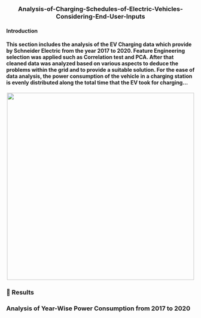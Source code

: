 <h3 align="center">Analysis-of-Charging-Schedules-of-Electric-Vehicles-Considering-End-User-Inputs</h3>


<h4 align="left">Introduction
  
 <h4 align="left"> This section includes the analysis of the EV Charging data which provide by Schneider Electric from the year 2017 to 2020. Feature Engineering selection was applied such as Correlation test and PCA. After that cleaned data was analyzed based on various aspects to deduce the problems within the grid and to provide a suitable solution. For the ease of data analysis, the power consumption of the vehicle in a charging station is evenly distributed along the total time that the EV took for charging...</h4>

<p align="center">
  <img width="500" src="https://user-images.githubusercontent.com/74568334/126491250-f65550ba-674a-4707-8296-7321756e17c3.jpg">
</p> 

### 🔑 Results 
  <h3 align="left"> Analysis of Year-Wise Power Consumption from 2017 to 2020</h3>

  
